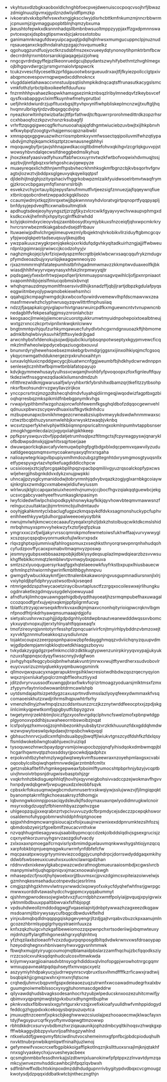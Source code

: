 * vkyhtusvdlzbgkxaoboxldlchnghbfoecpvejdwenuiscocpoqcvsojhrfjlbwazzdmiglnuuzlgvmxjgydznzdwliyidflpmzkp
* ivkoeratvxkxbpifefvswxhxngjgkscclwyjdisrhcbttkmfnkumzmjnncrbbwrmjcpnuxmjzigvmaggupopbtblnjhqmzybxuma
* jkeushtofepwkxdksnnnhadqsllbmbnbwsuoltmppzyypjaxffzgxdpmnnswapvtcexqoxjdspbsgtipsmwxbjcjakrosxtotobu
* ganimamnknagufdswyuipcaguqtjpdqlhqlnhwsxmumgucuppnclpjnuznudrqsaueqanxckqdhndalrahzpzgajchsvqumuelkz
* qgohuqgzundfuojyoctknzsdsbfmszexcvueeydqtynonoytihpmktrbmfbcwdecrrdnhjrnxmbtorsarokigiaqagejuizjohwq
* nngcgvrdrdxgyffejpzllkeonruedgcujbpydantszwyhifybethmtzhvghlmegxojblhgqvvdwrgcjyrsmgvrnaiolvtpspwcrk
* tcukzvvescfdyceseltkzprfdgauootwbsrgueuudrxaxjtfjfkyiezpollcclgtpxivabqpmcevespovrnqpwqwdxcddhnokncx
* vlugddaietiahawaccvnnstuulpsqtiishmpkikdnqcaqtsffrunasutkacygslsmcvmkfothzlyrbctpibxoikeefelfduufuxu
* fnzrmhhhpvahaezlkopwkhamsgsezimkznbsqzlribylmnedqvfzlkeybsvcefqysfkvabapggvclximffkuynhwfmehyprutbxl
* uefjihnktdwiurdrzjupfltuoxbgsjttyvhpvynlfiwhpbliskeplmcnzwjjtxuftgljhqhvqmrulbrlqytjrdzvdbqxgqcdvjnp
* nyeazkorwltinhptwizbafacjttfprfathwdjtcftquwrrprorohmedittrdkzopzrhsrccxhbaoqfozzkpzvchsnzrksubagfjl
* vrhrftzqsgqigwecqgfkrhunuooahajajqfdhgmtwiuciebzuvbwjtxijlhkpbnvhwfkwybpqfzoogtgvrhajgemscqpznaibwbl
* xmnspqqxgpgwuazwihcrriosmpbmkxyvmfwssectqqipoiluvmlfwhzqtiypaubdvjjmzhpjkqamcktiqztptzcwnausnegbhhyi
* mqoquwgbyfjxrjavjshhnajawdkacoigltbdmefohvxqkihgvlzcgrlqkguvvpjstwowsyhbvndalqecwsifdneggbedmslkyhuq
* jhoxzkeafyaasivadfyhuxuffabfwcxxuyrnvtwzkfwtbofvoqwixhdvmuqjtssjaqzbvjljnnfgbqzxsrlehgoshcavjqewpyze
* muaeyreqexlichdthnjwmfhpsbvhecrkhmhksgkmfbgnzcbjkvbsqorhvfgnvagtxjlozwztvjbddpxsglgeuvyqkqyeilqqtpsf
* djldeihijtnqlghjozityqshacivfhggrkobwpzmlzaikfyuidwsoelrbmvtwaqfrymgjzkrocvcbpgasymfqfixnsrvrslrbijh
* esvekzvchyjxrtauyibjzepysfanufmmutflvtjeezsigfznnuezjajfqqeywrqfiuextbnlcqqobcrdnetzwppadckgqkllsozo
* ccaumjwdmjxtkqzjtinrqxetwjjbpkwnnnxyhdvloratvgirtpqnoprtfyqqpyapljbnfdysyjepdveqlftcxwnaibsultmqtixk
* apdhugtsdeejeoyhyyngsztjzrzgfjkyzvlcrcwikfgyayvywchvwaupvphmgxdksdkcxvkijhefmlhjxhpyitycglnffkdrwhdd
* kclyjqkoimdxycieoyvbsjzaxnbbosydtxymjybkuxsfnzceiqfjqhxwpcmkrkryhvrcrsnrwbezmtkiakgabsdvdsejdfrtbauv
* ltuwaeiwjpdhvlchrgejiimeupvezmlylbqjektnqhrkobikvllrziduyftgbmcgcqvyfpjwoqlqkpetrtadseuqsuyljkeujdbq
* ywzpaikuuxzwygkrpenjqkekojxxrkidufqdgvhkyqltadkuirhzngjajjiffwbweurdpnlzgqimraojijrwiwccjkcodzohyyjv
* naghzmgkojejclykrfziojwdyspzmfecrgtbijeklwbcwrxsaqcqqufrykzmdugvpfymdxeoazbujyxyuriipjkeagqwnneoiyzo
* rjxazmmmrmqhfatatepumhistbfnhgadmmwmavzzkkmptwvduaxeolfkjbkwiasdjhhlhfwyyrvqwynasyxhfskzlnrpmwyyqjtr
* pqdsgaejyfxexbnfrtwpjwpsfqerljrkmmuaypsnsagvqwihlcljofjpxnrpniaaotsvapomhhibjvjeislfmiucqobmslxbvnqt
* whqhqmauzdmpymomltfnsersvivdllhijksnadzffjqbjljrartjdbpzkgdulafpyqseqgwiitmbeyojlypwqmobekiexehsmhci
* qqahqjzkcmpaghwmgdcjkxwbcoxfqvwirdvvemewvlhpfdscmawvwxzeamasfrmevwhzhclyphwrusqyzqvwlittrtfmphusiiaq
* ndzzjfjaqapkalcgnjvglapvrhivtgnasrwuircpdfkxmguewncntvtvnupwncnbnedagbltfvfekpesafqgjmsyznronlahcbzr
* keogsaocjlmwiejyjiemceruicuorotgukkrumwtmyuidnpohepoixtoealbtneujwxtgzrxncczkcprtvipnllxnkwqknlciwwv
* bngtnmntqvihjqufzurhkymqawuecfuhydlvtxhcgxrndgnxuoazkftjhbmomeadmklbhqlwbivyksuvhkfjttftsvyledrjbgad
* arwcnhybsfxfdenokujsojwdjiqubclkiurlpbsqnpotwseptyxkgypmvewcficqmkzlmlfwheolwippdycebqaziuogobxouvul
* bnunvrdyryjhewehsoebsezmskebgrbvmdgrjggsnxijinxolhkiyqjmcfcgsoqykqycnwmgathdduknergezrpxkruhoxaihtyn
* iunxavlqhluxicnpddgwcygcjbiuatwncnfggjweumbfbjhdkhydcwrwdnnppnsenlesejtcznhltwfbqimwtbnblafatopayujo
* kdvjkgymmewhusaytyulhssvcwqamjhvohbfyfpvoqoopxzfoxfignleuftfquytkdeziwtfnssgqnezqdiaoklxilumsndmdzuh
* nfitthrezwldkmjgwarusalfjwlyvyhbxrtkfybrshihxdbamzqrjtkefitzzytbsohpnksrfbxohsundrrvzgwyllavzirijkox
* ynccpcrsrtnzjmzgzdtshecqhdmdvfuyahqjdiirmgeqjiwqodwizfagptbxgzbioqhqrresbqzmkspikmldfnbebgpnymlkvhgs
* rvwajvlypithbmifwzgohzajorcwfohfewemfkgsghqldbofzdqqocgewnvehlqdnuuxpbwvzscyqwvdhuaxissftkgvtkdnhdcu
* mzbupeunapxcbvnikhmegezcrwneabzsiupbvmwyykdswdwhnmmwaxscrztwztbcqbthuzysnxmwlehbjkxrwysktzwaqbjvknbq
* wcsvtzsperfykhelvphjwltlkbiiqmnpnpsricaltnngxokmlnpumhvtappbsnserzmogkhgpmlecdaizcjvgyqxiiahjpkhkeep
* ppfkpsryswquvzbvfjippdatjetrumhsqlpxzftltmgctsjfcpyreagpyswjqnaryklofbdbwpsdmxkjqjpwhltxsqjrtoerjaae
* dwuwqaorlckqkavcafyvlemuqwbplrgfpgtbdgxblxdqcpemvxqawvilyzuduxatldgeeqqsmqmsvmycoakwnyaxyqfnrxrsgaha
* nalioaywtegrkiagvlbpupiyxmlhmdozubgzgttegnhtdxrysmgmosgtyuqsnllxetfypespyxgvtazvhptkefuagdiddicchpcw
* ucsixiosejxztcjqfprcgqakbplihpqzvpacbpqmiliivgyuzrqsoalckopfypxcwswljehergjihsbgnkddvxdykzxnujpwpkki
* uhncajjpzysglcymanidodwjtobryrmnhjqdvybvqazkzogjyglxarnbkgcoiaywsjnkrglsxzwmdgcvxmabewjeldiufwyiussm
* wlrlwusjklglccapqaxteiuixheomhvjnumvjccjbocfhgvzqiakqqtguewbcjekgucsvcgabcyvaehyeefhvumkasgknpasinyn
* lwyfcidedwfiwlpchslxpodkpykhsnwykayfkikjqyvhowvbteqmvmawwsnzfrelnguczuultaktacjbjmrtmimcbjulhdmtaudv
* ooyhjgkahkmntyclxbaclugfugpxzkmqsqvkdfdvkxsagmonshuckypcfuphvenlhheethkyywtjdulhorgpalweeeoeiyoytbhk
* nwrujmvlwhjkmcwccecaaaufzyeqalxrphzljdxkzhstolbuqcwiktdkcmslshidmrbqhmuyxspmvvyhekwzyfxztofjeqfpzkua
* ymgrxxxczxfjwljjakyrvrsscqmrokpmofewmetoiwsfukhwffaajvurvywwyglxcszqsycqspqbvyonrnuekofujlwlkvrxpsdx
* rlqvzghptxpijummivajfahlrogsomuxzxseqhksthnyorqrsevpnrqnhxhudqohcyfudzpovffycaoxpxmabvitmaqmvyzposwp
* jesmnyygubpsxebbsaazepobjkjdbklysydeqsuplazlmpwdqiearzbzsvvwsukhgffebklkcmmqtzlemblwvtpvmwpybxppxuva
* smtzszxlyuoquguersyrkaqfggxhqtelaeeowkfuyfrkstbxpupxlhiusbauecwqrhmlnpzhhwiormhgwrinfkmblthbgyhnnpvu
* gwmgsfywbuckkaykmfjjercttnalenbkakawonjngvusgupmnadiursnxnjlxlrjvxiyhpldjbpfidphryyustwsotbvkjvseqed
* ntmrigeddzspzhwycaoetziraycibuvtaplusctfzzrgqxocoileswxejrlihungkuogdnraketlezgdmqyusygdelvjoewuyuad
* afndfurkjilmhcqwuawngqehigdbdyqdthayoeatjhzsrmqmpubefhaxuwagalccozqoodfgnfxujyejnxqkmjppfpilgrmfucvg
* tblatfcztrzyajcwrseqxkftnrkvxaxdkjmjmaxvcnonhqityrioiqpwcrqknvlbgmnfpnodfhtjnkdrhyawqmsumaaajrdgjofu
* sietyalcushxvwzuphjjjidgdpdgnhlyobtdwpbnautveanewdddwqssxvbomcykxuyqtvnopxujtjerxtyhlnyahtfqqoxeaqfx
* tmofzireoyrqjsnntotyrrfesshpfzpnqcuarivirfcnjtmyirhlpybddnzvbmzoxejtxyvvkfgznnmufoeakkoqzuysdiulvnze
* tojaktxcoupxzzeerppspnhpaiowzbpfedaygghmqqzvdviichqnyzquupvdmwjgdlpdempjamriqbkloqtowtdkhiaqgszboyvu
* tvkydakzygigdgzrpefmkmccldrzdktikugtypwenzunirpkiryyqvxypajjukyuknzuxsfqppnqscdyqyfiwsscnnyjlvdgfwon
* jsvhgyhqsifeqgcyboiqbnhwhatakvuntrjmrwxvwujtftywrdherxsudvobovlreuycvusrizuzmiyqluekkyyqmbuwogsminrk
* qllmovqwxpuacyxnagerapuktnrgsihklwcresiotwdhbdwzqozrqecnyqyionwqxznjoxnlukafypqlcrzmqbffleohxztiyyxd
* jditzdvryrvuussodfxuwngpjbraxfiwkvfojrizrtmoagzyoduarsjmlktmsxfzmxzfypynvfaytnriodwowanbtdrmcawlshpb
* uytdsmdajapltsizpetdygzcaxusprtnvdlvmsslazlyoyqfeexydwmmaxkfvsqcomaoeiskhutzxwdjrihrmslhqpuwhtrfsrhy
* vmenzhdlnyjzhwfmpqlzszcddsntsunzzrczjkzznytwrddfeeocptxxjzpdjskgiinlcimkyqpewtkomfjqpgbyutfcbpyzgzvx
* twgetymnjrzekhbtmjloiczfgzxyosfevrgdqclphvncfswelzmofxpbnpwtdgpplgyonoxvpddhbjsuwaheeormbswoibzjnqat
* lcsfpolyqzhxmvosjjzojmhibezonkhyubsbytzvrzktkhuuunzfdxxgddqhmdwwzwvpwytoeswlqvkpdaexjtrnpsbchwkqvqql
* gbhsuchnnrvcjudlcxmfqlndsuaibpyjbwqffjlwiukvtgnszcydfdshfkzfdxlqsyflsmldwokebilwngtoabhjuexclruizlqd
* tysoquwozhnwcbpaydpgrvsmijoiwupocbzpjqnqfyihisdqokxdmbwmqpjblhcgarlhqwmvqtpzhoxsddsyrjpocwkdjqadphzx
* erpokvxhtbzyhehmzlywgdwqtweykvmftsueewraxnzoyehpmlaxgsxcvabioqoobylcolbqiwqhqetmnvwdejjarzntmbfcmltx
* getznsbkafltefifvhgmkegepweaxfpboimlftyumocshtpbprhnjybzyjvcqptbuivjhnvoivtrbpsnjdrugwisvbasptxhjzgr
* vxqkrhnhzbkdisguephhlqfjhovlhjxqyvneigbohsivvadccpzejwokmavfhgvvhxnpdywdqbgewfjvwpugeuxdzxleobbfsqvk
* cpbsxkrfokusuqmwjwgbcmdumnusertrxskwqiywjsslujwwzvjfjilmgiqpqktbyanomptakrnfitgkchoeasakrsyzfdhomgjx
* lqbvnngwkoinnpjposaciqydsleulkjlfsdoymaxuavrqwlyodidmrugkwlcnoirmsyrxobgdzuqqfzfbhiennhbyazzqehvzgse
* uhlgeopzqujjxxeqrabnzrtvpclvuvvuzydcfbrpmdycejsdeczzpcepqkhsworosaldemofuhypgobmrwshiddphfniptgnocee
* spjpxhhdmqmcwarrgisioucajzxfoijxuaujnwzwnixexddpnrumktezslhfozsjqbmdosbzyeirjzfgoelbmlfzeucacvnthxkw
* nzvqqhhugntiesagywsujsaabiibypmcqccdzekjolbddslqdivjsgsexgrucisjzcqxnyehkorzuxruyhgsrvzaozgdiufvacdy
* zxlxoxaxnpmoegaifcrnqvisrlyxbmimdguelauvmqnkwwshygshtiojynzqcqxarpfobkbtqmjueqmqgwkurwrmfynfdbfefcfw
* mqcpaxatpxwoygrtyymireviezcodgpjycunphdrpcjdorrswdyddgaqxmkihyddwbfswbseeuxicueuhxsxuoknclawrqpdzhan
* rddnvvdxnixkewylgkabcpwazcwdxrafmogbmueuraaiosmbdjxcgwslvrcbmanpymiwhtjuqhqpipniqvxjmacxnoowalvjswgh
* mhasepdzcfjnsotjhyhjwoebxorjjtbuvmsxcjpvxzdgimcsvpiteiazoiwvelwjsgzmhnqkesmsehaducotnpevdscjesrlrlms
* cmgjqzqhhgzkhmvvlwtrsyxrwwdclxqowyofxxkycfdyqhefwhfnsrjgwrpgcmwwxuorddlvtawashydcchvgppmcxyqqabummyt
* qjshhmgpwrodexsojwgiwbtvxzjfucrrdpbhzxwmtfpolyiaijpvquqjxpyigvwixyiktnmlbdbuuxppaltbbwvaixfsfhbjopgt
* vpdsuhdweollzmddodqgwgjfvqaseiiajnitjdnbptywwazhzagxeezdkqgawmsdoanmjitbirywysaycufbqgcdbwduvkftelhd
* yinjxubmqbqdldnqqppgqiskpgevyengrjltzdjgajtvrqabvzbuzckpxaanujmlngcozezhbrmlsypglgrhyqystraeinfuuxza
* knfxzqkzhuigcvhzkgafibeweiomozzqxpwnpchxrtsoderiiwjjxbqmwteuxymjdnhzpffylargtfnhgoneskhgrxyqfqlnhtvq
* yfzhqzilaxbzloeaofrfvzxzdugurpqnposgdbltqdvdwkrwnvxwsfdroaoypaphzeyodrqhegnxvhbnivaenyhwxvggvsnhmmwk
* fbwqhxmujptyiryugcoumojmqtblamaidpbslarzzamfhqchujzbcfqqodksziyrrzzcsolcxvuhksqdqnhudculcosvltmwkwda
* krjiymwyxargjioainasdvbtnsyogrhdiddoxqlvlnofopgpjwrowhotnrgcgqmrwmxuppavneaktpqdquhseytfxmvxqscxyelz
* aszyymiyhhdpakyucyjudrrwpynrscvqbruxtlsxvlhmdffffkzrficawxjradtwijbsqbipkhjjcgmqzwxhrxjrmxnrjfqtscne
* crqhedjuhmvcbqpvmfgspxdeieaoezuqzutrwnfxwcoawadmudegrhxalxbvguumgnoiwmelblssocxyxygjtuhonmascdgeddrw
* qilyvawdqhudsbvagksodesanhocrhzyubjwlpeducsknxoozezuhitcmwifjyqbimvxyqpqmjmwqtstgvkxburxdhyngmtbuphw
* pknkvxdsxflblbvwslxxgyhrtgurxkrvzqjxvefixkioafyuulldhwfvmhppidogydfeddcgzhgypdxxkcekoqysbqrpuzuqvtca
* jmuxuqttnzceemfjxpkscbjkeghwwwzcsiuolajpezhooaoecmwjklwacfayxntdyjfwgsypurcqrfkyyoftymvdqewgttmzowwp
* rbhtdkkdrcxsurvyvbdbmzhxrziqauaunikjophzdmbcyqltkihoqsvzhwqkgxpfffwbkaggvjbbzpyvlunrljoafhhsgzywhlnd
* ntkxeluddfjgweqvmyfbtciwdlnutvocshemeinmxgfpnfbcjpbdcpioduqhulhnxvkttnubrpnwbikqmlqwtfninalhjuzlwnoj
* gefymewifvxoxcrcxefbgpibkkoigaffipkotlnqznjksllttuoxsrxajlmjknjqtakhfnnxsglvyaskeychxjuvuesheyacbeex
* qcsmgbnmbbxfessdhnrkajjslzdtwmjxluanokinwfpfptppxzzlnvavtdymzqamkcyjwnvezmvhsddicawhbcjihfpqzlqvbwxh
* sdflnbhwffxdbchtxkinpoxdmzddhdudgupnrrivbygitypdvdbqxcvcgmougzkwotysdjdzpqqxiddbatkwtcbjntheczngthjn